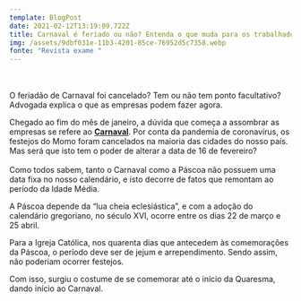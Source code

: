 ```yaml
---
template: BlogPost
date: 2021-02-12T13:19:09.722Z
title: Carnaval é feriado ou não? Entenda o que muda para os trabalhadores
img: /assets/9dbf031e-11b3-4201-85ce-76952d5c7358.webp
fonte: "Revista exame "
---
```

\
\
O feriadão de Carnaval foi cancelado? Tem ou não tem ponto facultativo? Advogada explica o que as empresas podem fazer agora.

Chegado ao fim do mês de janeiro, a dúvida que começa a assombrar as empresas se refere ao **[Carnaval](https://exame.com/noticias-sobre/carnaval/)**. Por conta da pandemia de coronavírus, os festejos do Momo foram cancelados na maioria das cidades do nosso país. Mas será que isto tem o poder de alterar a data de 16 de fevereiro?\
\
Como todos sabem, tanto o Carnaval como a Páscoa não possuem uma data fixa no nosso calendário, e isto decorre de fatos que remontam ao período da Idade Média.

A Páscoa depende da “lua cheia eclesiástica”, e com a adoção do calendário gregoriano, no século XVI, ocorre entre os dias 22 de março e 25 abril.

Para a Igreja Católica, nos quarenta dias que antecedem às comemorações da Páscoa, o período deve ser de jejum e arrependimento. Sendo assim, não poderiam ocorrer festejos.

Com isso, surgiu o costume de se comemorar até o início da Quaresma, dando início ao Carnaval.